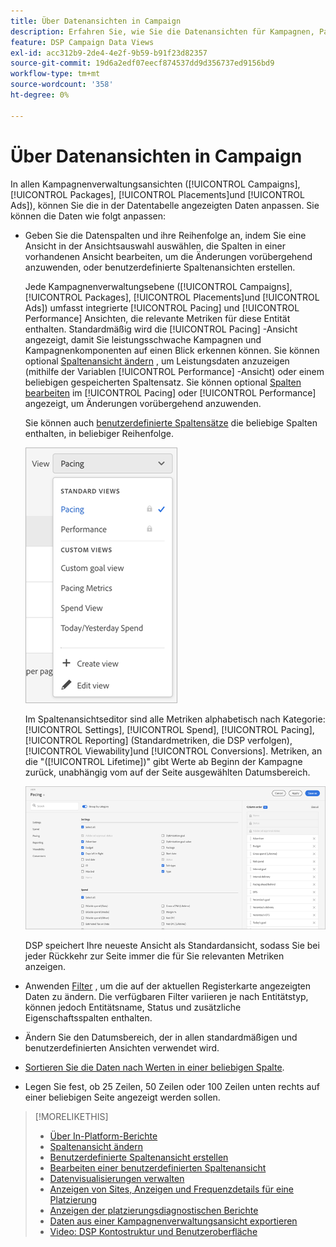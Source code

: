 ```yaml
---
title: Über Datenansichten in Campaign
description: Erfahren Sie, wie Sie die Datenansichten für Kampagnen, Pakete, Platzierungen und Anzeigen anpassen können.
feature: DSP Campaign Data Views
exl-id: acc312b9-2de4-4e2f-9b59-b91f23d82357
source-git-commit: 19d6a2edf07eecf874537dd9d356737ed9156bd9
workflow-type: tm+mt
source-wordcount: '358'
ht-degree: 0%

---
```


# Über Datenansichten in Campaign

In allen Kampagnenverwaltungsansichten ([!UICONTROL Campaigns], [!UICONTROL Packages], [!UICONTROL Placements]und [!UICONTROL Ads]), können Sie die in der Datentabelle angezeigten Daten anpassen. Sie können die Daten wie folgt anpassen:

* Geben Sie die Datenspalten und ihre Reihenfolge an, indem Sie eine Ansicht in der Ansichtsauswahl auswählen, die Spalten in einer vorhandenen Ansicht bearbeiten, um die Änderungen vorübergehend anzuwenden, oder benutzerdefinierte Spaltenansichten erstellen.

   Jede Kampagnenverwaltungsebene ([!UICONTROL Campaigns], [!UICONTROL Packages], [!UICONTROL Placements]und [!UICONTROL Ads]) umfasst integrierte [!UICONTROL Pacing] und [!UICONTROL Performance] Ansichten, die relevante Metriken für diese Entität enthalten. Standardmäßig wird die [!UICONTROL Pacing] -Ansicht angezeigt, damit Sie leistungsschwache Kampagnen und Kampagnenkomponenten auf einen Blick erkennen können. Sie können optional [Spaltenansicht ändern](column-view-change.md) , um Leistungsdaten anzuzeigen (mithilfe der Variablen [!UICONTROL Performance] -Ansicht) oder einem beliebigen gespeicherten Spaltensatz. Sie können optional [Spalten bearbeiten](column-view-edit.md) im [!UICONTROL Pacing] oder [!UICONTROL Performance] angezeigt, um Änderungen vorübergehend anzuwenden.

   Sie können auch [benutzerdefinierte Spaltensätze](column-view-create.md) die beliebige Spalten enthalten, in beliebiger Reihenfolge.

   ![Spaltenansichtsauswahl](/help/dsp/assets/column-view-selector.png)

   Im Spaltenansichtseditor sind alle Metriken alphabetisch nach Kategorie: [!UICONTROL Settings], [!UICONTROL Spend], [!UICONTROL Pacing], [!UICONTROL Reporting] (Standardmetriken, die DSP verfolgen), [!UICONTROL Viewability]und [!UICONTROL Conversions]. Metriken, an die &quot;([!UICONTROL Lifetime])&quot; gibt Werte ab Beginn der Kampagne zurück, unabhängig vom auf der Seite ausgewählten Datumsbereich.

   ![Spaltenansichtseditor](/help/dsp/assets/column-view-editor.png)

   DSP speichert Ihre neueste Ansicht als Standardansicht, sodass Sie bei jeder Rückkehr zur Seite immer die für Sie relevanten Metriken anzeigen.

* Anwenden [Filter](campaign-data-filter.md) , um die auf der aktuellen Registerkarte angezeigten Daten zu ändern. Die verfügbaren Filter variieren je nach Entitätstyp, können jedoch Entitätsname, Status und zusätzliche Eigenschaftsspalten enthalten.

* Ändern Sie den Datumsbereich, der in allen standardmäßigen und benutzerdefinierten Ansichten verwendet wird.

* [Sortieren Sie die Daten nach Werten in einer beliebigen Spalte](campaign-data-sort.md).

* Legen Sie fest, ob 25 Zeilen, 50 Zeilen oder 100 Zeilen unten rechts auf einer beliebigen Seite angezeigt werden sollen.

>[!MORELIKETHIS]
>
>* [Über In-Platform-Berichte](campaign-reports-about.md)
>* [Spaltenansicht ändern](column-view-change.md)
>* [Benutzerdefinierte Spaltenansicht erstellen](column-view-create.md)
>* [Bearbeiten einer benutzerdefinierten Spaltenansicht](column-view-edit.md)
>* [Datenvisualisierungen verwalten](campaign-data-visualization-manage.md)
>* [Anzeigen von Sites, Anzeigen und Frequenzdetails für eine Platzierung](placement-details-view.md)
>* [Anzeigen der platzierungsdiagnostischen Berichte](placement-diagnostics.md)
>* [Daten aus einer Kampagnenverwaltungsansicht exportieren](campaign-export-data.md)
>* [Video: DSP Kontostruktur und Benutzeroberfläche](https://experienceleague.adobe.com/docs/advertising-cloud-learn/tutorials/dsp/ui.html)

